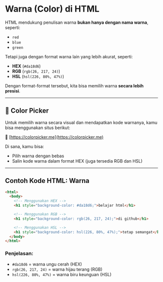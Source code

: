 # Warna (Color) di HTML

HTML mendukung penulisan warna **bukan hanya dengan nama warna**, seperti:

* `red`
* `blue`
* `green`

Tetapi juga dengan format warna lain yang lebih akurat, seperti:

* **HEX** (`#da18d6`)
* **RGB** (`rgb(26, 217, 24)`)
* **HSL** (`hsl(226, 80%, 47%)`)

Dengan format-format tersebut, kita bisa memilih warna **secara lebih presisi**.

---

## 🎨 Color Picker

Untuk memilih warna secara visual dan mendapatkan kode warnanya, kamu bisa menggunakan situs berikut:

🔗 [https://colorpicker.me](https://colorpicker.me)

Di sana, kamu bisa:

* Pilih warna dengan bebas
* Salin kode warna dalam format HEX (juga tersedia RGB dan HSL)

---

## Contoh Kode HTML: Warna

```html
<html>
  <body>
    <!-- Menggunakan HEX -->
    <h1 style="background-color: #da18d6;">belajar html</h1>

    <!-- Menggunakan RGB -->
    <h1 style="background-color: rgb(26, 217, 24);">di github</h1>

    <!-- Menggunakan HSL -->
    <h1 style="background-color: hsl(226, 80%, 47%);">tetap semangat</h1>
  </body>
</html>
```

### Penjelasan:

* `#da18d6` = warna ungu cerah (HEX)
* `rgb(26, 217, 24)` = warna hijau terang (RGB)
* `hsl(226, 80%, 47%)` = warna biru keunguan (HSL)